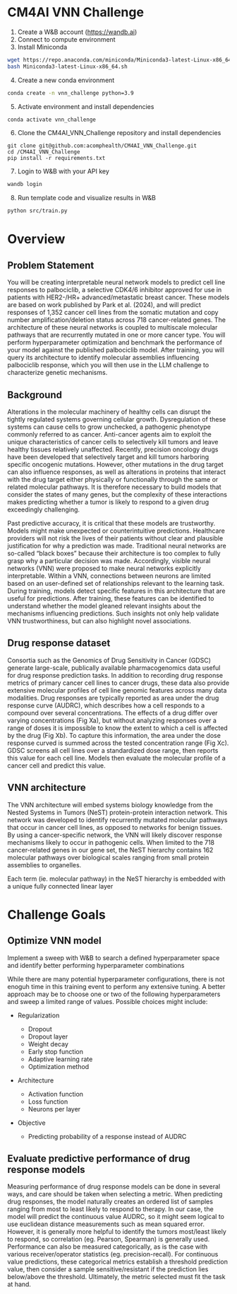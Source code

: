 # CM4AI VNN Challenge
1. Create a W&B account (https://wandb.ai)
2. Connect to compute environment
3. Install Miniconda
```bash
wget https://repo.anaconda.com/miniconda/Miniconda3-latest-Linux-x86_64.sh
bash Miniconda3-latest-Linux-x86_64.sh
```
4. Create a new conda environment
```bash
conda create -n vnn_challenge python=3.9
```
5. Activate environment and install dependencies
```bash
conda activate vnn_challenge
```
6. Clone the CM4AI_VNN_Challenge repository and install dependencies
```
git clone git@github.com:acomphealth/CM4AI_VNN_Challenge.git
cd /CM4AI_VNN_Challenge
pip install -r requirements.txt
```
7. Login to W&B with your API key
```bash
wandb login
```
8. Run template code and visualize results in W&B
```bash
python src/train.py
```

# Overview
## Problem Statement
You will be creating interpretable neural network models to predict cell line responses to palbociclib, a selective CDK4/6 inhibitor approved for use in patients with HER2-/HR+ advanced/metastatic breast cancer. These models are based on work published by Park et al. (2024), and will predict responses of 1,352 cancer cell lines from the somatic mutation and copy number amplification/deletion status across 718 cancer-related genes. The architecture of these neural networks is coupled to multiscale molecular pathways that are recurrently mutated in one or more cancer type. You will perform hyperparameter optimization and benchmark the performance of your model against the published palbociclib model. After training, you will query its architecture to identify molecular assemblies influencing palbociclib response, which you will then use in the LLM challenge to characterize genetic mechanisms. 

## Background
Alterations in the molecular machinery of healthy cells can disrupt the tightly regulated systems governing cellular growth. Dysregulation of these systems can cause cells to grow unchecked, a pathogenic phenotype commonly referred to as cancer. Anti-cancer agents aim to exploit the unique characteristics of cancer cells to selectively kill tumors and leave healthy tissues relatively unaffected. Recently, precision oncology drugs have been developed that selectively target and kill tumors harboring specific oncogenic mutations. However, other mutations in the drug target can also influence responses, as well as alterations in proteins that interact with the drug target either physically or functionally through the same or related molecular pathways. It is therefore necessary to build models that consider the states of many genes, but the complexity of these interactions makes predicting whether a tumor is likely to respond to a given drug exceedingly challenging. 

Past predictive accuracy, it is critical that these models are trustworthy. Models might make unexpected or counterintuitive predictions. Healthcare providers will not risk the lives of their patients without clear and plausible justification for why a prediction was made. Traditional neural networks are so-called “black boxes” because their architecture is too complex to fully grasp why a particular decision was made. Accordingly, visible neural networks (VNN) were proposed to make neural networks explicitly interpretable. Within a VNN, connections between neurons are limited based on an user-defined set of relationships relevant to the learning task. During training, models detect specific features in this architecture that are useful for predictions. After training, these features can be identified to understand whether the model gleaned relevant insights about the mechanisms influencing predictions. Such insights not only help validate VNN trustworthiness, but can also highlight novel associations.

## Drug response dataset
Consortia such as the Genomics of Drug Sensitivity in Cancer (GDSC) generate large-scale, publically available pharmacogenomics data useful for drug response prediction tasks. In addition to recording drug response metrics of primary cancer cell lines to cancer drugs, these data also provide extensive molecular profiles of cell line genomic features across many data modalities. Drug responses are typically reported as area under the drug response curve (AUDRC), which describes how a cell responds to a compound over several concentrations. The effects of a drug differ over varying concentrations (Fig Xa), but without analyzing responses over a range of doses it is impossible to know the extent to which a cell is affected by the drug (Fig Xb). To capture this information, the area under the dose response curved is summed across the tested concentration range (Fig Xc). GDSC screens all cell lines over a standardized dose range, then reports this value for each cell line. Models then evaluate the molecular profile of a cancer cell and predict this value.

## VNN architecture
The VNN architecture will embed systems biology knowledge from the Nested Systems in Tumors (NeST) protein-protein interaction network. This network was developed to identify recurrently mutated molecular pathways that occur in cancer cell lines, as opposed to networks for benign tissues. By using a cancer-specific network, the VNN will likely discover response mechanisms likely to occur in pathogenic cells. When limited to the 718 cancer-related genes in our gene set, the NeST hierarchy contains 162 molecular pathways over biological scales ranging from small protein assemblies to organelles. 

Each term (ie. molecular pathway) in the NeST hierarchy is embedded with a unique fully connected linear layer 

# Challenge Goals

## Optimize VNN model
Implement a sweep with W&B to search a defined hyperparameter space and identify better performing hyperparameter combinations

While there are many potential hyperparameter configurations, there is not enoguh time in this training event to perform any extensive tuning. A better approach may be to choose one or two of the following hyperparameters and sweep a limited range of values. Possible choices might include:

* Regularization
  * Dropout
  * Dropout layer
  * Weight decay
  * Early stop function
  * Adaptive learning rate
  * Optimization method

* Architecture
  * Activation function
  * Loss function
  * Neurons per layer

* Objective
  * Predicting probability of a response instead of AUDRC

## Evaluate predictive performance of drug response models
Measuring performance of drug response models can be done in several ways, and care should be taken when selecting a metric. When predicting drug responses, the model naturally creates an ordered list of samples ranging from most to least likely to respond to therapy. In our case, the model will predict the continuous value AUDRC, so it might seem logical to use euclidean distance measurements such as mean squared error. However, it is generally more helpful to identify the tumors most/least likely to respond, so correlation (eg. Pearson, Spearman) is generally used. Performance can also be measured categorically, as is the case with various receiver/operator statistics (eg. precision-recall). For continuous value predictions, these categorical metrics establish a threshold prediction value, then consider a sample sensitive/resistant if the prediction lies below/above the threshold. Ultimately, the metric selected must fit the task at hand. 
